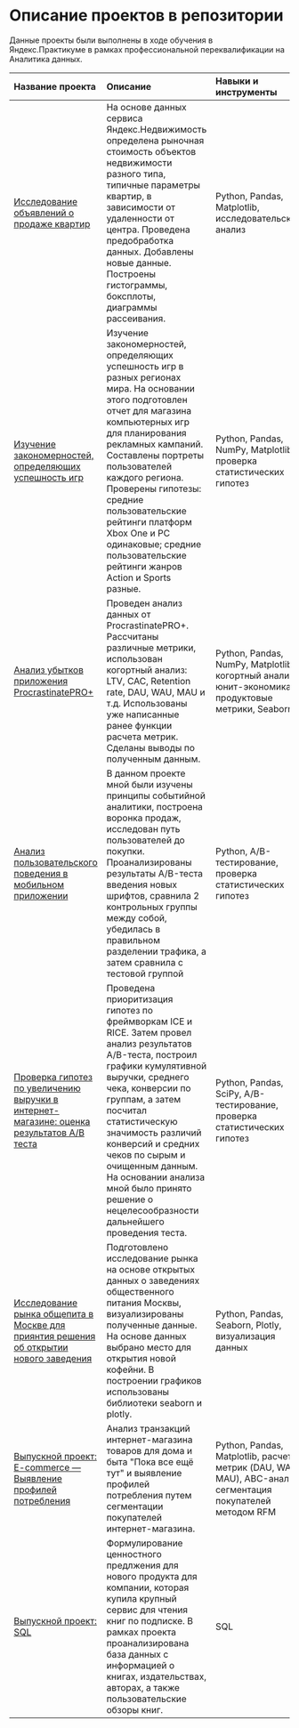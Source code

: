  # Описание проектов в репозитории 

Данные проекты были выполнены в ходе обучения в Яндекс.Практикуме в рамках профессиональной переквалификации на Аналитика данных.

| Название проекта      | Описание          | Навыки и инструменты  | Сферы деятельности                   
| :-------------------- | :---------------- |:--------------------  |:-----------------|
|[Исследование объявлений о продаже квартир](https://github.com/mashafisher/yandexpraktikum/tree/main/development) | На основе данных сервиса Яндекс.Недвижимость определена рыночная стоимость объектов недвижимости разного типа, типичные параметры квартир, в зависимости от удаленности от центра. Проведена предобработка данных. Добавлены новые данные. Построены гистограммы, боксплоты, диаграммы рассеивания.| Python, Pandas, Matplotlib, исследовательский анализ| Интернет-сервисы, Площадки объявлений
|[Изучение закономерностей, определяющих успешность игр](https://github.com/mashafisher/yandexpraktikum/tree/main/intermediate_project) | Изучение закономерностей, определяющих успешность игр в разных регионах мира. На основании этого подготовлен отчет для магазина компьютерных игр для планирования рекламных кампаний. Составлены портреты пользователей каждого региона. Проверены гипотезы: средние пользовательские рейтинги платформ Xbox One и PC одинаковые; средние пользовательские рейтинги жанров Action и Sports разные.|Python, Pandas, NumPy, Matplotlib, проверка статистических гипотез| Gamedev, Интернет-магазины
|[Анализ убытков приложения ProcrastinatePRO+](https://github.com/mashafisher/yandexpraktikum/tree/main/business_analysis) |Проведен анализ данных от ProcrastinatePRO+. Рассчитаны различные метрики, использован когортный анализ: LTV, CAC, Retention rate, DAU, WAU, MAU и т.д. Использованы уже написанные ранее функции расчета метрик. Сделаны выводы по полученным данным. |Python, Pandas, NumPy, Matplotlib, когортный анализ, юнит-экономика, продуктовые метрики, Seaborn| Интернет-сервисы, стартапы
|[Анализ пользовательского поведения в мобильном приложении](https://github.com/mashafisher/yandexpraktikum/tree/main/a_a_b-experiment) |В данном проекте мной были изучены принципы событийной аналитики, построена воронка продаж, исследован путь пользователей до покупки. Проанализированы результаты A/B-теста введения новых шрифтов, сравнила 2 контрольных группы между собой, убедилась в правильном разделении трафика, а затем сравнила с тестовой группой|Python, A/B-тестирование, проверка статистических гипотез| Интернет-магазины
|[Проверка гипотез по увеличению выручки в интернет-магазине: оценка результатов A/B теста](https://github.com/mashafisher/yandexpraktikum/tree/main/hypothesis) |Проведена приоритизация гипотез по фреймворкам ICE и RICE. Затем провел анализ результатов A/B-теста, построил графики кумулятивной выручки, среднего чека, конверсии по группам, а затем посчитал статистическую значимость различий конверсий и средних чеков по сырым и очищенным данным. На основании анализа мной было принято решение о нецелесообразности дальнейшего проведения теста.|Python, Pandas, SciPy, A/B-тестирование, проверка статистических гипотез| Интернет-магазины
|[Исследование рынка общепита в Москве для приянтия решения об открытии нового заведения](https://github.com/mashafisher/yandexpraktikum/tree/main/food_places) |Подготовлено исследование рынка на основе открытых данных о заведениях общественного питания Москвы, визуализированы полученные данные. На основе данных выбрано место для открытия новой кофейни. В построении графиков использованы библиотеки seaborn и plotly. |Python, Pandas, Seaborn, Plotly, визуализация данных| Бизнес, Стартапы
|[Выпускной проект: E-commerce — Выявление профилей потребления](https://github.com/mashafisher/yandexpraktikum/blob/main/e-commerce/e-commerce_final_project.ipynb) | Анализ транзакций интернет-магазина товаров для дома и быта "Пока все ещё тут" и выявление профилей потребления путем сегментации покупателей интернет-магазина.| Python, Pandas, Matplotlib, расчет метрик (DAU, WAU, MAU), ABC-анализ, сегментация покупателей методом RFM| Интернет-магазин
|[Выпускной проект: SQL](https://github.com/mashafisher/yandexpraktikum/tree/main/sql_final) | Формулирование ценностного предлжения для нового продукта для компании, которая купила крупный сервис для чтения книг по подписке. В рамках проекта проанализирована база данных с информацией о книгах, издательствах, авторах, а также пользовательские обзоры книг.| SQL | Интернет-сервисы
